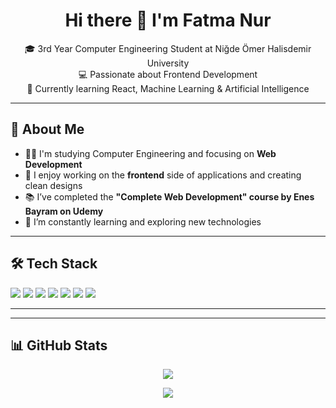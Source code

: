 <h1 align="center">Hi there 👋 I'm Fatma Nur </h1>

<p align="center">
  🎓 3rd Year Computer Engineering Student at Niğde Ömer Halisdemir University<br/>
  💻 Passionate about Frontend Development <br/>
  🌱 Currently learning React, Machine Learning & Artificial Intelligence
</p>

---

## 🧠 About Me

- 👩‍💻 I'm studying Computer Engineering and focusing on **Web Development**
- 🎨 I enjoy working on the **frontend** side of applications and creating clean designs
- 📚 I’ve completed the **"Complete Web Development" course by Enes Bayram on Udemy**
- 🚀 I’m constantly learning and exploring new technologies

---

## 🛠️ Tech Stack

<div align="left">
  <img src="https://img.shields.io/badge/HTML5-E34F26?style=for-the-badge&logo=html5&logoColor=white" />
  <img src="https://img.shields.io/badge/CSS3-1572B6?style=for-the-badge&logo=css3&logoColor=white" />
  <img src="https://img.shields.io/badge/JavaScript-F7DF1E?style=for-the-badge&logo=javascript&logoColor=black" />
  <img src="https://img.shields.io/badge/ECMAScript-FFCA28?style=for-the-badge&logo=javascript&logoColor=black" />
  <img src="https://img.shields.io/badge/Python-3776AB?style=for-the-badge&logo=python&logoColor=white" />
  <img src="https://img.shields.io/badge/Java-007396?style=for-the-badge&logo=java&logoColor=white" />
  <img src="https://img.shields.io/badge/React-20232A?style=for-the-badge&logo=react&logoColor=61DAFB" />

</div>

---

---

## 📊 GitHub Stats

<p align="center">
  <!-- Temel bilgiler: commit sayısı, repo sayısı, en çok kullanılan diller -->
  <img src="https://github-readme-stats.vercel.app/api?username=fnur21&show_icons=true&theme=calm&hide=contribs,issues&count_private=true" />
</p>

<p align="center">
  <!-- En çok kullandığın diller -->
  <img src="https://github-readme-stats.vercel.app/api/top-langs/?username=fnur21&layout=compact&theme=calm" />
</p>


